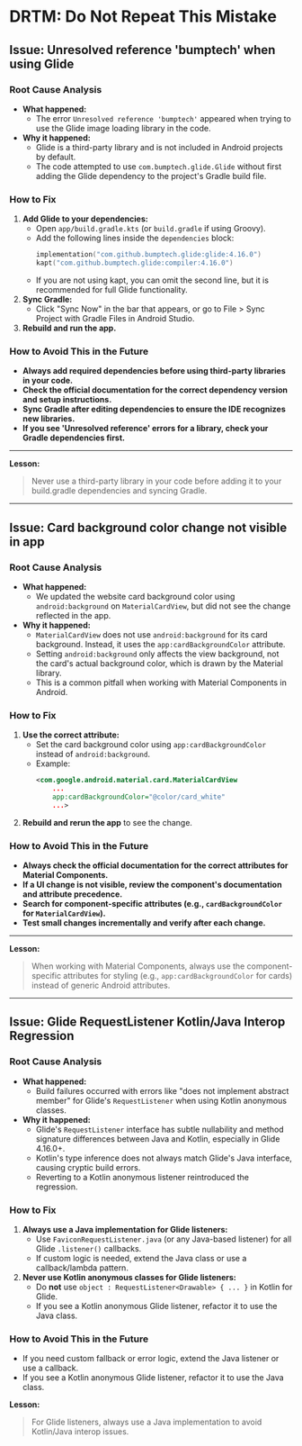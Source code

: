 # DRTM: Do Not Repeat This Mistake

## Issue: Unresolved reference 'bumptech' when using Glide

### Root Cause Analysis
- **What happened:**
  - The error `Unresolved reference 'bumptech'` appeared when trying to use the Glide image loading library in the code.
- **Why it happened:**
  - Glide is a third-party library and is not included in Android projects by default.
  - The code attempted to use `com.bumptech.glide.Glide` without first adding the Glide dependency to the project's Gradle build file.

### How to Fix
1. **Add Glide to your dependencies:**
   - Open `app/build.gradle.kts` (or `build.gradle` if using Groovy).
   - Add the following lines inside the `dependencies` block:
     ```kotlin
     implementation("com.github.bumptech.glide:glide:4.16.0")
     kapt("com.github.bumptech.glide:compiler:4.16.0")
     ```
   - If you are not using kapt, you can omit the second line, but it is recommended for full Glide functionality.
2. **Sync Gradle:**
   - Click "Sync Now" in the bar that appears, or go to File > Sync Project with Gradle Files in Android Studio.
3. **Rebuild and run the app.**

### How to Avoid This in the Future
- **Always add required dependencies before using third-party libraries in your code.**
- **Check the official documentation for the correct dependency version and setup instructions.**
- **Sync Gradle after editing dependencies to ensure the IDE recognizes new libraries.**
- **If you see 'Unresolved reference' errors for a library, check your Gradle dependencies first.**

---

**Lesson:**
> Never use a third-party library in your code before adding it to your build.gradle dependencies and syncing Gradle.

---

## Issue: Card background color change not visible in app

### Root Cause Analysis
- **What happened:**
  - We updated the website card background color using `android:background` on `MaterialCardView`, but did not see the change reflected in the app.
- **Why it happened:**
  - `MaterialCardView` does not use `android:background` for its card background. Instead, it uses the `app:cardBackgroundColor` attribute.
  - Setting `android:background` only affects the view background, not the card's actual background color, which is drawn by the Material library.
  - This is a common pitfall when working with Material Components in Android.

### How to Fix
1. **Use the correct attribute:**
   - Set the card background color using `app:cardBackgroundColor` instead of `android:background`.
   - Example:
     ```xml
     <com.google.android.material.card.MaterialCardView
         ...
         app:cardBackgroundColor="@color/card_white"
         ...>
     ```
2. **Rebuild and rerun the app** to see the change.

### How to Avoid This in the Future
- **Always check the official documentation for the correct attributes for Material Components.**
- **If a UI change is not visible, review the component's documentation and attribute precedence.**
- **Search for component-specific attributes (e.g., `cardBackgroundColor` for `MaterialCardView`).**
- **Test small changes incrementally and verify after each change.**

---

**Lesson:**
> When working with Material Components, always use the component-specific attributes for styling (e.g., `app:cardBackgroundColor` for cards) instead of generic Android attributes.

---

## Issue: Glide RequestListener Kotlin/Java Interop Regression

### Root Cause Analysis
- **What happened:**
  - Build failures occurred with errors like "does not implement abstract member" for Glide's `RequestListener` when using Kotlin anonymous classes.
- **Why it happened:**
  - Glide's `RequestListener` interface has subtle nullability and method signature differences between Java and Kotlin, especially in Glide 4.16.0+.
  - Kotlin's type inference does not always match Glide's Java interface, causing cryptic build errors.
  - Reverting to a Kotlin anonymous listener reintroduced the regression.

### How to Fix
1. **Always use a Java implementation for Glide listeners:**
   - Use `FaviconRequestListener.java` (or any Java-based listener) for all Glide `.listener()` callbacks.
   - If custom logic is needed, extend the Java class or use a callback/lambda pattern.
2. **Never use Kotlin anonymous classes for Glide listeners:**
   - Do **not** use `object : RequestListener<Drawable> { ... }` in Kotlin for Glide.
   - If you see a Kotlin anonymous Glide listener, refactor it to use the Java class.

### How to Avoid This in the Future
- If you need custom fallback or error logic, extend the Java listener or use a callback.
- If you see a Kotlin anonymous Glide listener, refactor it to use the Java class.

**Lesson:**
> For Glide listeners, always use a Java implementation to avoid Kotlin/Java interop issues. 